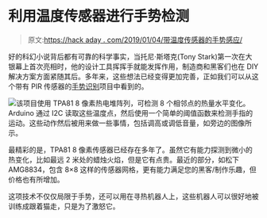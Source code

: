 # 利用温度传感器进行手势检测

> 原文:[https://hack aday . com/2019/01/04/带温度传感器的手势感应/](https://hackaday.com/2019/01/04/gesture-sensing-with-a-temperature-sensor/)

好的科幻小说背后都有可靠的科学事实，当托尼·斯塔克(Tony Stark)第一次在大银幕上首次亮相时，他的设计工具挥挥手就能发挥作用，制造商和黑客们也在 DIY 解决方案方面紧随其后。多年来，这些想法已经变得更加完善，正如我们可以从这个带有 PIR 传感器的[手势识别](https://create.arduino.cc/projecthub/electropeak/easy-motion-and-gesture-detection-by-pir-sensor-arduino-101fcc)项目中看到的。

![](../Images/cf8aa0cfc7f22d3de509bf509ca4a534.png)该项目使用 TPA81 8 像素热电堆阵列，可检测 8 个相邻点的热量水平变化。Arduino 通过 I2C 读取这些温度点，然后使用一个简单的阈值函数来检测手指的运动。这些动作然后被用来做一些事情，包括调高或调低音量，如旁边的图像所示。

最精彩的是，TPA81 8 像素传感器已经存在多年了。虽然它有能力探测到微小的热变化，比如最远 2 米处的蜡烛火焰，但是它有点贵。最近的部分，如松下 AMG8834，包含 8×8 这样的传感器网格，更有能力满足您的黑客/制作乐趣，但价格也有所增加。

这项技术不仅仅局限于手势，还可以用在寻热机器人上，这些机器人可以很好地被训练成跟着猫走，只是为了激怒它。